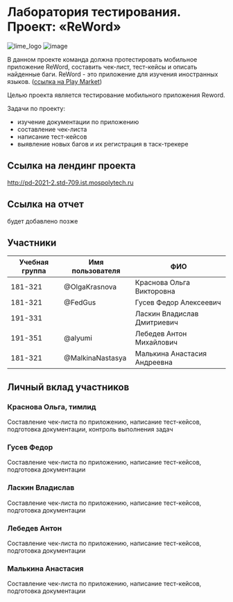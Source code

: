 # Лаборатория тестирования. Проект: «ReWord»
![lime_logo](https://user-images.githubusercontent.com/43685544/115969565-2f03bd00-a546-11eb-9786-297eee5a3013.png)
![image](https://user-images.githubusercontent.com/43685544/115969572-388d2500-a546-11eb-9b6b-93523753cb44.png)

В данном проекте команда должна протестировать мобильное приложение ReWord, составить чек-лист, тест-кейсы и описать найденные баги. 
ReWord - это приложение для изучения иностранных языков. ([ссылка на Play Market](https://play.google.com/store/apps/details?id=ru.poas.englishwords&hl=ru&gl=US))

Целью проекта является тестирование мобильного приложения Reword.

Задачи по проекту:
- изучение документации по приложению
- составление чек-листа
- написание тест-кейсов
- выявление новых багов и их регистрация в таск-трекере

## Ссылка на лендинг проекта

http://pd-2021-2.std-709.ist.mospolytech.ru

## Ссылка на отчет 

будет добавлено позже 

## Участники

| Учебная группа | Имя пользователя    | ФИО                           |
|----------------|---------------------|-------------------------------|
| 181-321        | @OlgaKrasnova       | Краснова Ольга Викторовна     |
| 181-321        | @FedGus             | Гусев Федор Алексеевич        |
| 191-331        |                     | Ласкин Владислав Дмитриевич   |
| 191-351        | @alyumi             | Лебедев Антон Михайлович      |
| 181-321        | @MalkinaNastasya    | Малькина Анастасия Андреевна  |

## Личный вклад участников

### Краснова Ольга, тимлид

Составление чек-листа по приложению, написание тест-кейсов, подготовка документации, контроль выполнения задач

### Гусев Федор 

Составление чек-листа по приложению, написание тест-кейсов, подготовка документации

### Ласкин Владислав 

Составление чек-листа по приложению, написание тест-кейсов, подготовка документации

### Лебедев Антон

Составление чек-листа по приложению, написание тест-кейсов, подготовка документации

### Малькина Анастасия

Составление чек-листа по приложению, написание тест-кейсов, подготовка документации
